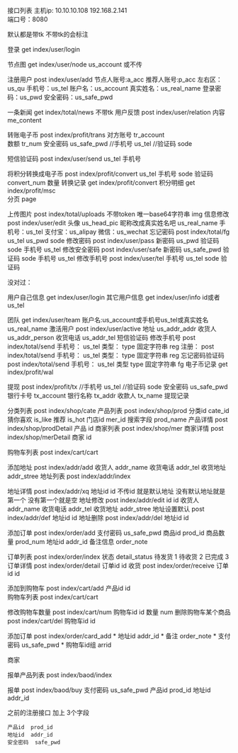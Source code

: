 接口列表
主机ip:
	10.10.10.108
	192.168.2.141  
端口号：8080

默认都是带tk      不带tk的会标注

登录  get  index/user/login

节点图      get    index/user/node
                    us_account 或不传
					
注册用户    post   index/user/add
				  节点人账号:a_acc
				  推荐人账号:p_acc
				  左右区：us_qu
				  手机号：us_tel
				  账户名：us_account
				  真实姓名：us_real_name
				  登录密码：us_pwd
				  安全密码：us_safe_pwd

				  
一条新闻    get   index/total/news  不带tk
用户反馈    post  index/user/relation
				 内容    me_content

转账电子币   post   index/profit/trans
				对方账号   tr_account  
				数额  tr_num 
				安全密码  us_safe_pwd
				//手机号  us_tel
				//验证码    sode


短信验证码 post  index/user/send
				us_tel 手机号

将积分转换成电子币  post   index/profit/convert
					us_tel  手机号
					sode     验证码
					convert_num  数量
转换记录    get   index/profit/convert
积分明细    get   index/profit/msc	
				分页 page


上传图片   post  index/total/uploads   不带token
       				唯一base64字符串  img
信息修改   post    index/user/edit
			头像  us_head_pic
			昵称改成真实姓名吧    us_real_name
			手机号：us_tel
			支付宝：us_alipay
			微信：us_wechat
忘记密码   post  index/total/fg
			us_tel
			us_pwd
			sode
修改密码    post    index/user/pass
                   新密码 us_pwd
				   验证码 sode
				   手机号  us_tel 
修改安全密码  post  index/user/safe
                   新密码 us_safe_pwd
					验证码 sode
				   手机号  us_tel
修改手机号   post   index/user/tel
					手机号 us_tel
					sode   验证码   
				 
没对过：

用户自己信息  get   index/user/login
其它用户信息  get   index/user/info     id或者us_tel
  

团队        get    index/user/team
                    账户名:us_account或手机号us_tel或真实姓名us_real_name
激活用户    post    index/user/active
			地址 us_addr_addr
			收货人  us_addr_person
			收货电话  us_addr_tel
		短信验证码
			修改手机号   post      index/total/send
		  			手机号：   us_tel
					类型：  type 固定字符串  reg
		  	注册：  post      index/total/send
		  			手机号：   us_tel
					类型：  type 固定字符串  reg
			忘记密码验证码  post     index/total/send
					手机号：	us_tel
					类型    type 固定字符串 fg
电子币记录 get  index/profit/wal
 
提现  post  index/profit/tx
			//手机号 us_tel
			//验证码 sode
			安全密码  us_safe_pwd
			银行卡号   tx_account
			银行名称   tx_addr
			收款人     tx_name
提现记录



分类列表  post   index/shop/cate
产品列表  post   index/shop/prod
			分类id  cate_id
			猜你喜欢  is_like
			推荐	  is_hot
			门店id   mer_id
			搜索字段   prod_name
产品详情  post   index/shop/prodDetail
			产品 id
商家列表  post   index/shop/mer
商家详情  post   index/shop/merDetail
			商家 id


购物车列表  post    index/cart/cart

添加地址    post    index/addr/add
				收货人  addr_name
                收货电话  addr_tel
                收货地址  addr_stree
地址列表  post  index/addr/index

地址详情   post   index/addr/xq
				地址id   id
				不传id  就是默认地址  没有默认地址就是第一个  没有第一个就是空
地址修改  post  index/addr/edit
			id    id
			收货人  addr_name
			收货电话  addr_tel
			收货地址  addr_stree
地址设置默认 post  index/addr/def
			地址id   id
地址删除  post   index/addr/del
			地址id   id

添加订单  post   index/order/add
			支付密码   us_safe_pwd
            商品id    prod_id
            商品数量   prod_num
            地址id    addr_id
            备注信息   order_note

订单列表  post  index/order/index
			状态  detail_status
				待发货 1
				待收货 2
				已完成 3
订单详情  post   index/order/detail
			订单id   id
收货    post  index/order/receive
			订单id   id

添加到购物车 post index/cart/add
                产品id  id		
购物车列表   post  index/cart/cart

修改购物车数量  post index/cart/num
				购物车id   id
				数量   num
删除购物车某个商品  post  index/cart/del
				购物车id   id

添加订单  post   index/order/card_add
		 *  地址id   addr_id
		*  备注  order_note
		*  支付密码  us_safe_pwd
		*  购物车id组 arrid

商家

报单产品列表   post   index/baod/index  

报单  post   index/baod/buy
		支付密码   us_safe_pwd
		产品id    prod_id
		地址id    addr_id



之前的注册接口  加上 3个字段 

	产品id  prod_id   
	地址id  addr_id 
	安全密码  safe_pwd